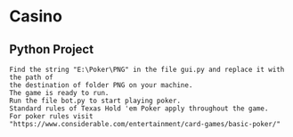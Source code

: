 # Casino
## Python Project
	Find the string "E:\Poker\PNG" in the file gui.py and replace it with the path of	
	the destination of folder PNG on your machine.
	The game is ready to run.
	Run the file bot.py to start playing poker.
	Standard rules of Texas Hold 'em Poker apply throughout the game.
	For poker rules visit "https://www.considerable.com/entertainment/card-games/basic-poker/"